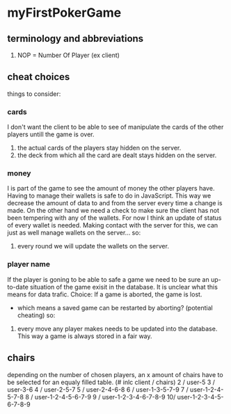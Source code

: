 # myFirstPokerGame

## terminology and abbreviations
1. NOP = Number Of Player (ex client)


## cheat choices
things to consider:

### cards
I don't want the client to be able to see of manipulate the cards of the other players untill the game is over.
1. the actual cards of the players stay hidden on the server.
2. the deck from which all the card are dealt stays hidden on the server.

### money
I is part of the game to see the amount of money the other players have. Having to manage their wallets is safe to do in JavaScript. This way we decrease the amount of data to and from the server every time a change is made. 
On the other hand we need a check to make sure the client has not been tempering with any of the wallets. For now I think an update of status of every wallet is needed. Making contact with the server for this, we can just as well manage wallets on the server...
so:
1. every round we will update the wallets on the server.

### player name
If the player is goning to be able to safe a game we need to be sure an up-to-date situation of the game exisit in the database. It is unclear what this means for data trafic.
Choice: If a game is aborted, the game is lost.
   - which means a saved game can be restarted by aborting? (potential cheating)
so:
1. every move any player makes needs to be updated into the database. This way a game is always stored in a fair way.

## chairs
depending on the number of chosen players, an x amount of chairs have to be selected for an equaly filled table.
(# inlc client / chairs)
2 / user-5
3 / user-3-6
4 / user-2-5-7
5 / user-2-4-6-8
6 / user-1-3-5-7-9
7 / user-1-2-4-5-7-8
8 / user-1-2-4-5-6-7-9
9 / user-1-2-3-4-6-7-8-9
10/ user-1-2-3-4-5-6-7-8-9

